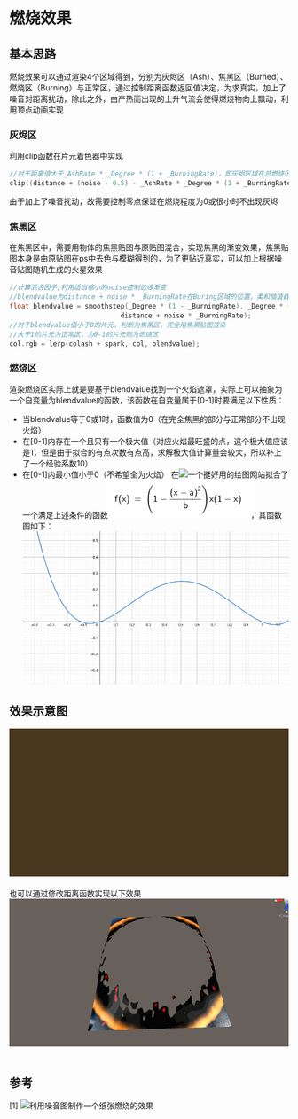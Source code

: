 # 燃烧效果
## 基本思路
燃烧效果可以通过渲染4个区域得到，分别为灰烬区（Ash）、焦黑区（Burned）、燃烧区（Burning）与正常区，通过控制距离函数返回值决定，为求真实，加上了噪音对距离扰动，除此之外，由产热而出现的上升气流会使得燃烧物向上飘动，利用顶点动画实现

### 灰烬区
利用clip函数在片元着色器中实现
```c
//对于距离值大于_AshRate * _Degree * (1 + _BurningRate)，即灰烬区域在总燃烧区域中最大允许占比的部分裁剪
clip((distance + (noise - 0.5) - _AshRate * _Degree * (1 + _BurningRate))* _Degree + 0.05);
```
由于加上了噪音扰动，故需要控制零点保证在燃烧程度为0或很小时不出现灰烬

### 焦黑区
在焦黑区中，需要用物体的焦黑贴图与原贴图混合，实现焦黑的渐变效果，焦黑贴图本身是由原贴图在ps中去色与模糊得到的，为了更贴近真实，可以加上根据噪音贴图随机生成的火星效果
```c
//计算混合因子,利用适当缩小的noise控制边缘渐变
//blendvalue为distance + noise * _BurningRate在Buring区域的位置，柔和插值截断到0-1
float blendvalue = smoothstep(_Degree * (1 - _BurningRate), _Degree * (1 + _BurningRate), 
                            distance + noise * _BurningRate);
//对于blendvalue值小于0的片元，判断为焦黑区，完全用焦黑贴图渲染
//大于1的片元为正常区，为0-1的片元则为燃烧区
col.rgb = lerp(colash + spark, col, blendvalue);
```

### 燃烧区
渲染燃烧区实际上就是要基于blendvalue找到一个火焰遮罩，实际上可以抽象为一个自变量为blendvalue的函数，该函数在自变量属于[0-1]时要满足以下性质：
* 当blendvalue等于0或1时，函数值为0（在完全焦黑的部分与正常部分不出现火焰）
* 在[0-1]内存在一个且只有一个极大值（对应火焰最旺盛的点，这个极大值应该是1，但是由于拟合的有点次数有点高，求解极大值计算量会较大，所以补上了一个经验系数10）
* 在[0-1]内最小值小于0（不希望全为火焰）
在![一个挺好用的绘图网站](https://www.geogebra.org/graphing)拟合了一个满足上述条件的函数![](/Burning/Img/Function.png)，其函数图如下：<br>
![](/Burning/Img/FunctionImg.png)


## 效果示意图
![](/Burning/Img/Burning.gif)<br><br>
也可以通过修改距离函数实现以下效果
![](/Burning/Img/CircleBurning.gif)<br><br>

## 参考
[1] ![利用噪音图制作一个纸张燃烧的效果](https://zhuanlan.zhihu.com/p/115635335)